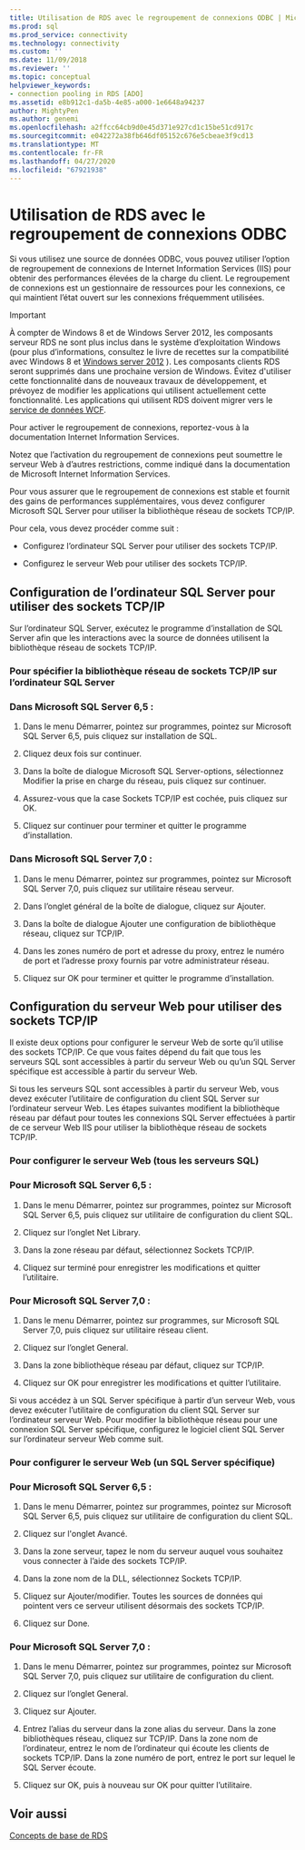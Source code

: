 ```yaml
---
title: Utilisation de RDS avec le regroupement de connexions ODBC | Microsoft Docs
ms.prod: sql
ms.prod_service: connectivity
ms.technology: connectivity
ms.custom: ''
ms.date: 11/09/2018
ms.reviewer: ''
ms.topic: conceptual
helpviewer_keywords:
- connection pooling in RDS [ADO]
ms.assetid: e8b912c1-da5b-4e85-a000-1e6648a94237
author: MightyPen
ms.author: genemi
ms.openlocfilehash: a2ffcc64cb9d0e45d371e927cd1c15be51cd917c
ms.sourcegitcommit: e042272a38fb646df05152c676e5cbeae3f9cd13
ms.translationtype: MT
ms.contentlocale: fr-FR
ms.lasthandoff: 04/27/2020
ms.locfileid: "67921938"
---
```

# <a name="using-rds-with-odbc-connection-pooling"></a>Utilisation de RDS avec le regroupement de connexions ODBC
Si vous utilisez une source de données ODBC, vous pouvez utiliser l’option de regroupement de connexions de Internet Information Services (IIS) pour obtenir des performances élevées de la charge du client. Le regroupement de connexions est un gestionnaire de ressources pour les connexions, ce qui maintient l’état ouvert sur les connexions fréquemment utilisées.  
  
> [!IMPORTANT]
>  À compter de Windows 8 et de Windows Server 2012, les composants serveur RDS ne sont plus inclus dans le système d’exploitation Windows (pour plus d’informations, consultez le livre de recettes sur la compatibilité avec Windows 8 et [Windows server 2012](https://www.microsoft.com/download/details.aspx?id=27416) ). Les composants clients RDS seront supprimés dans une prochaine version de Windows. Évitez d'utiliser cette fonctionnalité dans de nouveaux travaux de développement, et prévoyez de modifier les applications qui utilisent actuellement cette fonctionnalité. Les applications qui utilisent RDS doivent migrer vers le [service de données WCF](https://go.microsoft.com/fwlink/?LinkId=199565).  
  
 Pour activer le regroupement de connexions, reportez-vous à la documentation Internet Information Services.  
  
 Notez que l’activation du regroupement de connexions peut soumettre le serveur Web à d’autres restrictions, comme indiqué dans la documentation de Microsoft Internet Information Services.  
  
 Pour vous assurer que le regroupement de connexions est stable et fournit des gains de performances supplémentaires, vous devez configurer Microsoft SQL Server pour utiliser la bibliothèque réseau de sockets TCP/IP.  
  
 Pour cela, vous devez procéder comme suit :  
  
-   Configurez l’ordinateur SQL Server pour utiliser des sockets TCP/IP.  
  
-   Configurez le serveur Web pour utiliser des sockets TCP/IP.  
  
## <a name="configuring-the-sql-server-computer-to-use-tcpip-sockets"></a>Configuration de l’ordinateur SQL Server pour utiliser des sockets TCP/IP  
 Sur l’ordinateur SQL Server, exécutez le programme d’installation de SQL Server afin que les interactions avec la source de données utilisent la bibliothèque réseau de sockets TCP/IP.  
  
### <a name="to-specify-the-tcpip-socket-network-library-on-the-sql-server-computer"></a>Pour spécifier la bibliothèque réseau de sockets TCP/IP sur l’ordinateur SQL Server  
  
### <a name="in-microsoft-sql-server-65"></a>Dans Microsoft SQL Server 6,5 :  
  
1.  Dans le menu Démarrer, pointez sur programmes, pointez sur Microsoft SQL Server 6,5, puis cliquez sur installation de SQL.  
  
2.  Cliquez deux fois sur continuer.  
  
3.  Dans la boîte de dialogue Microsoft SQL Server-options, sélectionnez Modifier la prise en charge du réseau, puis cliquez sur continuer.  
  
4.  Assurez-vous que la case Sockets TCP/IP est cochée, puis cliquez sur OK.  
  
5.  Cliquez sur continuer pour terminer et quitter le programme d’installation.  
  
### <a name="in-microsoft-sql-server-70"></a>Dans Microsoft SQL Server 7,0 :  
  
1.  Dans le menu Démarrer, pointez sur programmes, pointez sur Microsoft SQL Server 7,0, puis cliquez sur utilitaire réseau serveur.  
  
2.  Dans l’onglet général de la boîte de dialogue, cliquez sur Ajouter.  
  
3.  Dans la boîte de dialogue Ajouter une configuration de bibliothèque réseau, cliquez sur TCP/IP.  
  
4.  Dans les zones numéro de port et adresse du proxy, entrez le numéro de port et l’adresse proxy fournis par votre administrateur réseau.  
  
5.  Cliquez sur OK pour terminer et quitter le programme d’installation.  
  
## <a name="configuring-the-web-server-to-use-tcpip-sockets"></a>Configuration du serveur Web pour utiliser des sockets TCP/IP  
 Il existe deux options pour configurer le serveur Web de sorte qu’il utilise des sockets TCP/IP. Ce que vous faites dépend du fait que tous les serveurs SQL sont accessibles à partir du serveur Web ou qu’un SQL Server spécifique est accessible à partir du serveur Web.  
  
 Si tous les serveurs SQL sont accessibles à partir du serveur Web, vous devez exécuter l’utilitaire de configuration du client SQL Server sur l’ordinateur serveur Web. Les étapes suivantes modifient la bibliothèque réseau par défaut pour toutes les connexions SQL Server effectuées à partir de ce serveur Web IIS pour utiliser la bibliothèque réseau de sockets TCP/IP.  
  
### <a name="to-configure-the-web-server-all-sql-servers"></a>Pour configurer le serveur Web (tous les serveurs SQL)  
  
### <a name="for-microsoft-sql-server-65"></a>Pour Microsoft SQL Server 6,5 :  
  
1.  Dans le menu Démarrer, pointez sur programmes, pointez sur Microsoft SQL Server 6,5, puis cliquez sur utilitaire de configuration du client SQL.  
  
2.  Cliquez sur l’onglet Net Library.  
  
3.  Dans la zone réseau par défaut, sélectionnez Sockets TCP/IP.  
  
4.  Cliquez sur terminé pour enregistrer les modifications et quitter l’utilitaire.  
  
### <a name="for-microsoft-sql-server-70"></a>Pour Microsoft SQL Server 7,0 :  
  
1.  Dans le menu Démarrer, pointez sur programmes, sur Microsoft SQL Server 7,0, puis cliquez sur utilitaire réseau client.  
  
2.  Cliquez sur l’onglet General.  
  
3.  Dans la zone bibliothèque réseau par défaut, cliquez sur TCP/IP.  
  
4.  Cliquez sur OK pour enregistrer les modifications et quitter l’utilitaire.  
  
 Si vous accédez à un SQL Server spécifique à partir d’un serveur Web, vous devez exécuter l’utilitaire de configuration du client SQL Server sur l’ordinateur serveur Web. Pour modifier la bibliothèque réseau pour une connexion SQL Server spécifique, configurez le logiciel client SQL Server sur l’ordinateur serveur Web comme suit.  
  
### <a name="to-configure-the-web-server-a-specific-sql-server"></a>Pour configurer le serveur Web (un SQL Server spécifique)  
  
### <a name="for-microsoft-sql-server-65"></a>Pour Microsoft SQL Server 6,5 :  
  
1.  Dans le menu Démarrer, pointez sur programmes, pointez sur Microsoft SQL Server 6,5, puis cliquez sur utilitaire de configuration du client SQL.  
  
2.  Cliquez sur l'onglet Avancé.  
  
3.  Dans la zone serveur, tapez le nom du serveur auquel vous souhaitez vous connecter à l’aide des sockets TCP/IP.  
  
4.  Dans la zone nom de la DLL, sélectionnez Sockets TCP/IP.  
  
5.  Cliquez sur Ajouter/modifier. Toutes les sources de données qui pointent vers ce serveur utilisent désormais des sockets TCP/IP.  
  
6.  Cliquez sur Done.  
  
### <a name="for-microsoft-sql-server-70"></a>Pour Microsoft SQL Server 7,0 :  
  
1.  Dans le menu Démarrer, pointez sur programmes, pointez sur Microsoft SQL Server 7,0, puis cliquez sur utilitaire de configuration du client.  
  
2.  Cliquez sur l’onglet General.  
  
3.  Cliquez sur Ajouter.  
  
4.  Entrez l’alias du serveur dans la zone alias du serveur. Dans la zone bibliothèques réseau, cliquez sur TCP/IP. Dans la zone nom de l’ordinateur, entrez le nom de l’ordinateur qui écoute les clients de sockets TCP/IP. Dans la zone numéro de port, entrez le port sur lequel le SQL Server écoute.  
  
5.  Cliquez sur OK, puis à nouveau sur OK pour quitter l’utilitaire.  
  
## <a name="see-also"></a>Voir aussi  
 [Concepts de base de RDS](../../../ado/guide/remote-data-service/rds-fundamentals.md)






















